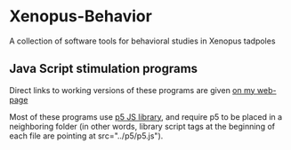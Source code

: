 # Xenopus-Behavior

A collection of software tools for behavioral studies in Xenopus tadpoles

## Java Script stimulation programs

Direct links to working versions of these programs are given [on my web-page](https://sites.google.com/view/khakhalin/research/programs)

Most of these programs use [p5 JS library](https://p5js.org/), and require p5 to be placed in a neighboring folder (in other words, library script tags at the beginning of each file are pointing at src="../p5/p5.js").
